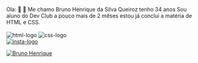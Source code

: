 Ola: 👊 :punch:
Me chamo Bruno Henrique da Silva Queiroz tenho 34 anos
Sou aluno do Dev Club a pouco mais de 2 mêses estou já conclui a matéria de HTML e CSS.
<br>
<br>
<img src="https://img.shields.io/badge/HTML5-E34F26?style=for-the-badge&logo=html5&logoColor=white" alt="html-logo">
<img src="https://img.shields.io/badge/CSS3-1572B6?style=for-the-badge&logo=css3&logoColor=white" alt="css-logo">
<br>
<a href="https://www.instagram.com/henrique_bruno_queiroz">
<img src="https://img.shields.io/badge/Instagram-E4405F?style=for-the-badge&logo=instagram&logoColor=white" alt="insta-logo">
<a>

[![Bruno Henrique](https://github-readme-stats.vercel.app/api?username=Bruno210610)](https://github.com/anuraghazra/github-readme-stats)







